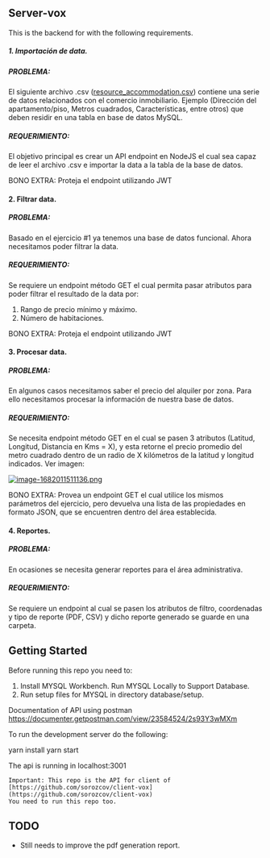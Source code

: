 
## Server-vox
This is the backend for with the following requirements.

##### 1. Importación de data.

##### PROBLEMA:

El siguiente archivo .csv ([resource_accommodation.csv](https://kb.voxdatacomm.com/attachments/14)) contiene una serie de datos relacionados con el comercio inmobiliario. Ejemplo (Dirección del apartamento/piso, Metros cuadrados, Características, entre otros) que deben residir en una tabla en base de datos MySQL.

##### REQUERIMIENTO:

El objetivo principal es crear un API endpoint en NodeJS el cual sea capaz de leer el archivo .csv e importar la data a la tabla de la base de datos.

BONO EXTRA: Proteja el endpoint utilizando JWT

#### 2. Filtrar data.

##### PROBLEMA:

Basado en el ejercicio #1 ya tenemos una base de datos funcional. Ahora necesitamos poder filtrar la data.

##### REQUERIMIENTO:

Se requiere un endpoint método GET el cual permita pasar atributos para poder filtrar el resultado de la data por:

1.  Rango de precio mínimo y máximo.
2.  Número de habitaciones.

BONO EXTRA: Proteja el endpoint utilizando JWT

#### 3. Procesar data.

##### PROBLEMA:

En algunos casos necesitamos saber el precio del alquiler por zona. Para ello necesitamos procesar la información de nuestra base de datos.

##### REQUERIMIENTO:

Se necesita endpoint método GET en el cual se pasen 3 atributos (Latitud, Longitud, Distancia en Kms = X), y esta retorne el precio promedio del metro cuadrado dentro de un radio de X kilómetros de la latitud y longitud indicados. Ver imagen:

[![image-1682011511136.png](https://kb.voxdatacomm.com/uploads/images/gallery/2023-04/scaled-1680-/image-1682011511136.png)](https://kb.voxdatacomm.com/uploads/images/gallery/2023-04/image-1682011511136.png)

BONO EXTRA: Provea un endpoint GET el cual utilice los mismos parámetros del ejercicio, pero devuelva una lista de las propiedades en formato JSON, que se encuentren dentro del área establecida.

#### 4. Reportes.

##### PROBLEMA:

En ocasiones se necesita generar reportes para el área administrativa.

##### REQUERIMIENTO:

Se requiere un endpoint al cual se pasen los atributos de filtro, coordenadas y tipo de reporte (PDF, CSV) y dicho reporte generado se guarde en una carpeta.
  

## Getting Started

Before running this repo you need to:
1. Install MYSQL Workbench. Run MYSQL Locally to Support Database.
2. Run setup files for MYSQL in directory database/setup.

Documentation of API using postman https://documenter.getpostman.com/view/23584524/2s93Y3wMXm

To run the development server do the following:

yarn install
yarn start

The api is running in localhost:3001
```
Important: This repo is the API for client of [https://github.com/sorozcov/client-vox](https://github.com/sorozcov/client-vox) 
You need to run this repo too.
```

  
## TODO

 - Still needs to improve the pdf generation report.
